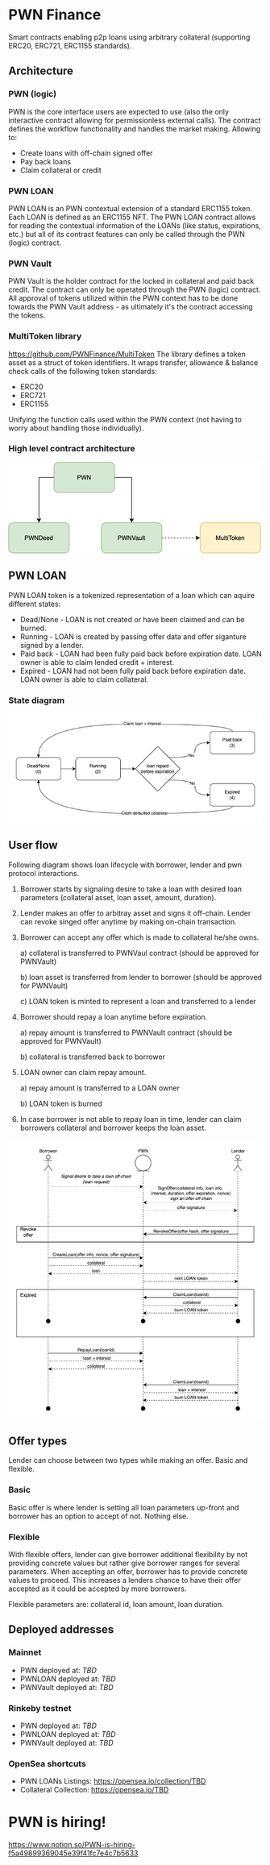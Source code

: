 # PWN Finance
Smart contracts enabling p2p loans using arbitrary collateral (supporting ERC20, ERC721, ERC1155 standards).

## Architecture
### PWN (logic)
PWN is the core interface users are expected to use (also the only interactive contract allowing for permissionless external calls).
The contract defines the workflow functionality and handles the market making. Allowing to:
- Create loans with off-chain signed offer
- Pay back loans
- Claim collateral or credit

### PWN LOAN
PWN LOAN is an PWN contextual extension of a standard ERC1155 token. Each LOAN is defined as an ERC1155 NFT.
The PWN LOAN contract allows for reading the contextual information of the LOANs (like status, expirations, etc.)
but all of its contract features can only be called through the PWN (logic) contract. 

### PWN Vault
PWN Vault is the holder contract for the locked in collateral and paid back credit.
The contract can only be operated through the PWN (logic) contract. 
All approval of tokens utilized within the PWN context has to be done towards the PWN Vault address - 
as ultimately it's the contract accessing the tokens. 

### MultiToken library
https://github.com/PWNFinance/MultiToken
The library defines a token asset as a struct of token identifiers. 
It wraps transfer, allowance & balance check calls of the following token standards:
- ERC20
- ERC721 
- ERC1155

Unifying the function calls used within the PWN context (not having to worry about handling those individually).

### High level contract architecture
![PWN contracts interaction](.github/img/contracts_interaction.png "PWN contracts interaction")

## PWN LOAN
PWN LOAN token is a tokenized representation of a loan which can aquire different states:
- Dead/None - LOAN is not created or have been claimed and can be burned.
- Running - LOAN is created by passing offer data and offer siganture signed by a lender.
- Paid back - LOAN had been fully paid back before expiration date. LOAN owner is able to claim lended credit + interest.
- Expired - LOAN had not been fully paid back before expiration date. LOAN owner is able to claim collateral.

### State diagram
![LOAN state diagram](.github/img/loan-state.png "LOAN state diagram")

## User flow
Following diagram shows loan lifecycle with borrower, lender and pwn protocol interactions.

1. Borrower starts by signaling desire to take a loan with desired loan parameters (collateral asset, loan asset, amount, duration).
2. Lender makes an offer to arbitray asset and signs it off-chain. Lender can revoke singed offer anytime by making on-chain transaction.
3. Borrower can accept any offer which is made to collateral he/she owns.

    a) collateral is transferred to PWNVaul contract (should be approved for PWNVault)

    b) loan asset is transferred from lender to borrower (should be approved for PWNVault)

    c) LOAN token is minted to represent a loan and transferred to a lender

4. Borrower should repay a loan anytime before expiration.

    a) repay amount is transferred to PWNVault contract (should be approved for PWNVault)

    b) collateral is transferred back to borrower

5. LOAN owner can claim repay amount.

    a) repay amount is transferred to a LOAN owner

    b) LOAN token is burned

6. In case borrower is not able to repay loan in time, lender can claim borrowers collateral and borrower keeps the loan asset.

![Basic flow](.github/img/pwn-flow.png "Basic flow")

## Offer types
Lender can choose between two types while making an offer. Basic and flexible.

### Basic
Basic offer is where lender is setting all loan parameters up-front and borrower has an option to accept of not. Nothing else.

### Flexible
With flexible offers, lender can give borrower additional flexibility by not providing concrete values but rather give borrower ranges for several parameters. When accepting an offer, borrower has to provide concrete values to proceed. This increases a lenders chance to have their offer accepted as it could be accepted by more borrowers.

Flexible parameters are: collateral id, loan amount, loan duration.

## Deployed addresses
### Mainnet
- PWN deployed at: _TBD_
- PWNLOAN deployed at: _TBD_
- PWNVault deployed at: _TBD_

### Rinkeby testnet
- PWN deployed at: _TBD_
- PWNLOAN deployed at: _TBD_
- PWNVault deployed at: _TBD_

### OpenSea shortcuts
- PWN LOANs Listings: https://opensea.io/collection/TBD
- Collateral Collection: https://opensea.io/TBD

# PWN is hiring!
https://www.notion.so/PWN-is-hiring-f5a49899369045e39f41fc7e4c7b5633
